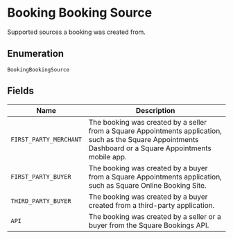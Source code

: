 <!-- Optimized: 2025-10-06 -->
<!-- RPM: 1.6.2.1.1.6.2.1_booking-booking-source_20251006 -->
<!-- Session: E2E RPM DNA Application -->
<!-- AOM: RND (Reggie & Dro) -->
<!-- COI: TECHNOLOGY -->
<!-- RPM: HIGH -->
<!-- ACTION: BUILD -->


# Booking Booking Source

Supported sources a booking was created from.

## Enumeration

`BookingBookingSource`

## Fields

| Name | Description |
|  --- | --- |
| `FIRST_PARTY_MERCHANT` | The booking was created by a seller from a Square Appointments application, such as the Square Appointments Dashboard or a Square Appointments mobile app. |
| `FIRST_PARTY_BUYER` | The booking was created by a buyer from a Square Appointments application, such as Square Online Booking Site. |
| `THIRD_PARTY_BUYER` | The booking was created by a buyer created from a third-party application. |
| `API` | The booking was created by a seller or a buyer from the Square Bookings API. |
